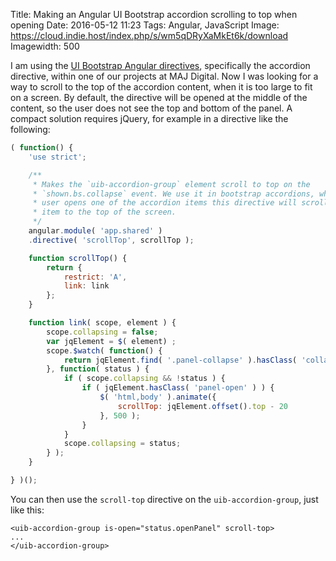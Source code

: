Title: Making an Angular UI Bootstrap accordion scrolling to top when opening
Date: 2016-05-12 11:23
Tags: Angular, JavaScript
Image: https://cloud.indie.host/index.php/s/wm5qDRyXaMkEt6k/download
Imagewidth: 500

I am using the [UI Bootstrap Angular directives](https://angular-ui.github.io/bootstrap/),
specifically the accordion directive, within one of our projects at MAJ Digital.
Now I was looking for a way to scroll to the top of the accordion content,
when it is too large to fit on a screen. By default, the directive will be opened
at the middle of the content, so the user does not see the top and bottom of the
panel. A compact solution requires jQuery, for example in a directive like
the following:

```javascript
( function() {
    'use strict';

    /**
     * Makes the `uib-accordion-group` element scroll to top on the
     * `shown.bs.collapse` event. We use it in bootstrap accordions, when the
     * user opens one of the accordion items this directive will scroll the
     * item to the top of the screen.
     */
    angular.module( 'app.shared' )
    .directive( 'scrollTop', scrollTop );

    function scrollTop() {
        return {
            restrict: 'A',
            link: link
        };
    }

    function link( scope, element ) {
        scope.collapsing = false;
        var jqElement = $( element) ;
        scope.$watch( function() {
            return jqElement.find( '.panel-collapse' ).hasClass( 'collapsing' );
        }, function( status ) {
            if ( scope.collapsing && !status ) {
                if ( jqElement.hasClass( 'panel-open' ) ) {
                    $( 'html,body' ).animate({
                        scrollTop: jqElement.offset().top - 20
                    }, 500 );
                }
            }
            scope.collapsing = status;
        } );
    }

} )();
```

You can then use the `scroll-top` directive on the `uib-accordion-group`, just like this:

    <uib-accordion-group is-open="status.openPanel" scroll-top>
    ...
    </uib-accordion-group>
